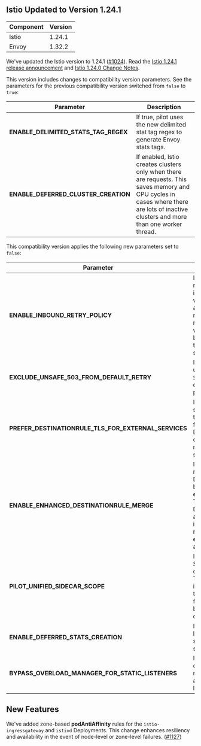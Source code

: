 ## Istio Updated to Version 1.24.1 

| **Component** | **Version** |
|---------------|-------------|
| Istio         | 1.24.1      |
| Envoy         | 1.32.2      |

We've updated the Istio version to 1.24.1 ([#1024](https://github.com/kyma-project/istio/pull/1024)).
Read the [Istio 1.24.1 release announcement](https://istio.io/latest/news/releases/1.24.x/announcing-1.24.1/)
and [Istio 1.24.0 Change Notes](https://istio.io/latest/news/releases/1.24.x/announcing-1.24/change-notes/).

This version includes changes to compatibility version parameters. See the parameters for the previous compatibility version switched from `false` to `true`:

| Parameter                            | Description                                                                                                                                                                         |
|--------------------------------------|-------------------------------------------------------------------------------------------------------------------------------------------------------------------------------------|
| **ENABLE\_DELIMITED\_STATS\_TAG\_REGEX** | If true, pilot uses the new delimited stat tag regex to generate Envoy stats tags.                                                                                              |
| **ENABLE\_DEFERRED\_CLUSTER\_CREATION**  | If enabled, Istio creates clusters only when there are requests. This saves memory and CPU cycles in cases where there are lots of inactive clusters and more than one worker thread. |

This compatibility version applies the following new parameters set to `false`:

| Parameter                                             | Description                                                                                                                                        |
|-------------------------------------------------------|----------------------------------------------------------------------------------------------------------------------------------------------------|
| **ENABLE\_INBOUND\_RETRY\_POLICY**       | If true, enables retry policy for inbound routes, which automatically retries any requests that were reset before reaching the intended service.                                                |
| **EXCLUDE\_UNSAFE\_503\_FROM\_DEFAULT\_RETRY**            | If true, excludes unsafe retry on `503` from the default retry policy.                                                                                   |
| **PREFER\_DESTINATIONRULE\_TLS\_FOR\_EXTERNAL\_SERVICES** | If true, external services prefer the TLS settings from DestinationRules over the metadata TLS settings.                                      |
| **ENABLE\_ENHANCED\_DESTINATIONRULE\_MERGE**              | If enabled, Istio merges DestinationRules based on their **exportTo** fields. The DestinationRules are then kept as independent rules if the **exportTo** fields are not equal. |
| **PILOT\_UNIFIED\_SIDECAR\_SCOPE**                        | If true, unified SidecarScope creation is used. This is only intended as a temporary feature flag for backward compatibility.                |
| **ENABLE\_DEFERRED\_STATS\_CREATION**                     | If enabled, Istio lazily initializes a subset of the stats.                                                                                    |
| **BYPASS\_OVERLOAD\_MANAGER\_FOR\_STATIC\_LISTENERS**     | If enabled, the overload manager is not applied to static listeners.                                                                              |

## New Features

We've added zone-based **podAntiAffinity** rules for the `istio-ingressgateway` and `istiod` Deployments. This change enhances resiliency and availability in the event of node-level or zone-level failures. ([#1127](https://github.com/kyma-project/istio/pull/1127))